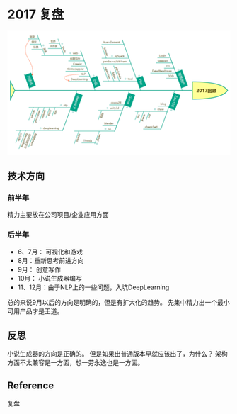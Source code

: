 # 2017 复盘
![review2017](../assets/review2017.png)


## 技术方向
### 前半年
精力主要放在公司项目/企业应用方面

### 后半年
- 6、7月： 可视化和游戏
- 8月：重新思考前进方向
- 9月： 创意写作
- 10月： 小说生成器编写
- 11、12月：由于NLP上的一些问题，入坑DeepLearning

总的来说9月以后的方向是明确的，但是有扩大化的趋势。
先集中精力出一个最小可用产品才是王道。


## 反思
小说生成器的方向是正确的。
但是如果出普通版本早就应该出了，为什么？
架构方面不太兼容是一方面，想一劳永逸也是一方面。


## Reference
复盘
